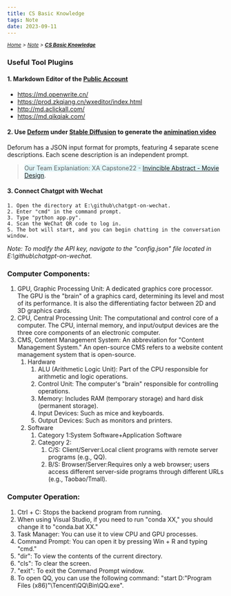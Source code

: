 ```yaml
---
title: CS Basic Knowledge
tags: Note
date: 2023-09-11 
---
```

*<small>[Home](/Home/index.html) > [Note](/tags/Note/index.html) > **[CS Basic Knowledge](/2023/09/11/Note笔记/CS-Basic-Knowledge/index.html)**</small>*

### Useful Tool Plugins
#### 1. Markdown Editor of the [Public Account](https://wechatwiki.com/wechat-resources/wechat-official-account-marketing-platform-epic-tutorial-guide/)
- https://md.openwrite.cn/
- https://prod.zkqiang.cn/wxeditor/index.html
- http://md.aclickall.com/
- https://md.qikqiak.com/

#### 2. Use [Deform](https://github.com/deforum-art/deforum-stable-diffusion) under [Stable Diffusion](https://stablediffusionweb.com/) to generate the [animination video](https://zhuanlan.zhihu.com/p/624487125)

Deforum has a JSON input format for prompts, featuring 4 separate scene descriptions. Each scene description is an independent prompt. 

> <span style="background-color:#e3f6f9;"> Our Team Explaniation: XA Capstone22 - [Invincible Abstract - Movie Design](https://u0b0rmsz9b8.feishu.cn/file/T0pYbPPH0opGFxxSDKNcPYTbnxh?from=from_copylink)</span>.


#### 3. Connect Chatgpt with Wechat 
```
1. Open the directory at E:\github\chatgpt-on-wechat.
2. Enter "cmd" in the command prompt.
3. Type "python app.py".
4. Scan the WeChat QR code to log in.
5. The bot will start, and you can begin chatting in the conversation window.
```
*Note: To modify the API key, navigate to the "config.json" file located in E:\github\chatgpt-on-wechat.*

### Computer Components:
1. GPU, Graphic Processing Unit: A dedicated graphics core processor. The GPU is the "brain" of a graphics card, determining its level and most of its performance. It is also the differentiating factor between 2D and 3D graphics cards.
2. CPU, Central Processing Unit: The computational and control core of a computer. The CPU, internal memory, and input/output devices are the three core components of an electronic computer.
3. CMS, Content Management System: An abbreviation for "Content Management System." An open-source CMS refers to a website content management system that is open-source.
   1. Hardware
      1. ALU (Arithmetic Logic Unit): Part of the CPU responsible for arithmetic and logic operations.
      2. Control Unit: The computer's "brain" responsible for controlling operations.
      3. Memory: Includes RAM (temporary storage) and hard disk (permanent storage).
      4. Input Devices: Such as mice and keyboards.
      5. Output Devices: Such as monitors and printers.
   2. Software
      1. Category 1:System Software+Application Software
      2. Category 2:
         1. C/S: Client/Server:Local client programs with remote server programs (e.g., QQ).
         2. B/S: Browser/Server:Requires only a web browser; users access different server-side programs through different URLs (e.g., Taobao/Tmall).

### Computer Operation:
1. Ctrl + C: Stops the backend program from running.
2. When using Visual Studio, if you need to run "conda XX," you should change it to "conda.bat XX."
3. Task Manager: You can use it to view CPU and GPU processes.
4. Command Prompt: You can open it by pressing Win + R and typing "cmd."
5. "dir": To view the contents of the current directory.
6. "cls": To clear the screen.
7. "exit": To exit the Command Prompt window.
8. To open QQ, you can use the following command: "start D:"Program Files (x86)"\Tencent\QQ\Bin\QQ.exe".

